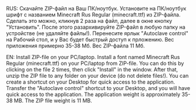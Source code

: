 RUS:
Скачайте ZIP-файл на Ваш ПК/ноутбук. 
Установите на ПК/ноутбук шрифт с названием Minecraft Rus Regular (minecraft.ttf) из ZIP-файла. 
Сделать это можно, кликнув 2 раза на файл, далее в окне кнопку "Установить". 
После этого разархивируйте ZIP-файл в любую папку на устройстве (не удаляйте файлы!). 
Перенесите ярлык "Autoclave control" на Рабочий стол, и у Вас будет быстрый доступ к прложению. 
Вес приложения примерно 35-38 Мб. 
Вес ZIP-файла 11 Мб. 

EN: 
Install ZIP-file on your PC/laptop. 
Install a font named Minecraft Rus Regular (minecraft.ttf) on your PC/laptop from ZIP-file. 
You can do this by clicking on the file 2 times, then click "Install" in the window. 
After that, unzip the ZIP file to any folder on your device (do not delete files!). 
You can create a shortcut on your Desktop for quick access to the application. 
Transfer the "Autoclave control" shortcut to your Desktop, and you will have quick access to the application. 
The application weight is approximately 35-38 MB. 
The ZIP file weight is 11 MB. 
